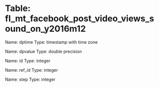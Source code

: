 Table: fl_mt_facebook_post_video_views_sound_on_y2016m12
========================================================

Name: dptime
Type: timestamp with time zone

Name: dpvalue
Type: double precision

Name: id
Type: integer

Name: ref_id
Type: integer

Name: step
Type: integer

